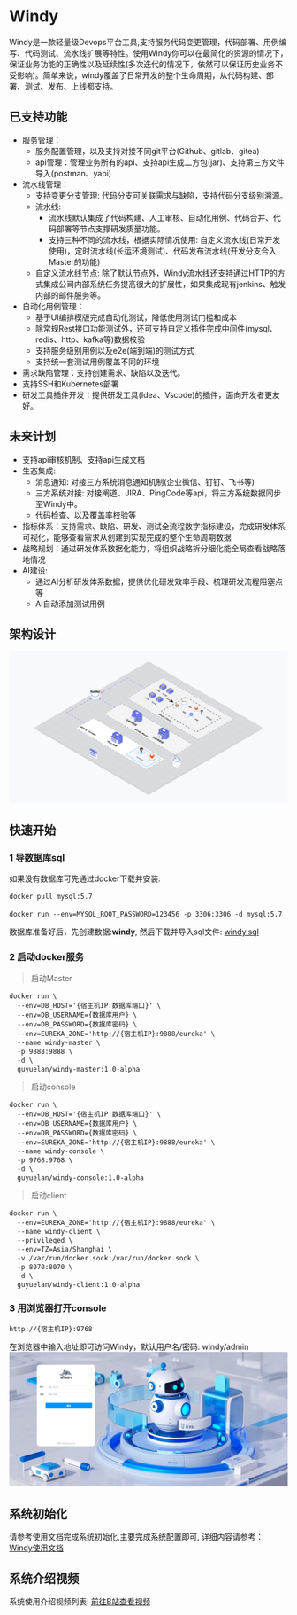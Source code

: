 
# **Windy**

Windy是一款轻量级Devops平台工具,支持服务代码变更管理，代码部署、用例编写、代码测试、流水线扩展等特性。使用Windy你可以在最简化的资源的情况下，保证业务功能的正确性以及延续性(多次迭代的情况下，依然可以保证历史业务不受影响)。简单来说，windy覆盖了日常开发的整个生命周期，从代码构建、部署、测试、发布、上线都支持。

## 已支持功能
- 服务管理：
   - 服务配置管理，以及支持对接不同git平台(Github、gitlab、gitea)
   - api管理：管理业务所有的api、支持api生成二方包(jar)、支持第三方文件导入(postman、yapi)
- 流水线管理：
   - 支持变更分支管理: 代码分支可关联需求与缺陷，支持代码分支级别溯源。
   - 流水线: 
     - 流水线默认集成了代码构建、人工审核、自动化用例、代码合并、代码部署等节点支撑研发质量功能。
     - 支持三种不同的流水线，根据实际情况使用: 自定义流水线(日常开发使用)，定时流水线(长运环境测试)、代码发布流水线(开发分支合入Master的功能)
   - 自定义流水线节点: 除了默认节点外，Windy流水线还支持通过HTTP的方式集成公司内部系统任务提高很大的扩展性，如果集成现有jenkins、触发内部的邮件服务等。
- 自动化用例管理：
    - 基于UI编排模版完成自动化测试，降低使用测试门槛和成本
    - 除常规Rest接口功能测试外，还可支持自定义插件完成中间件(mysql、redis、http、kafka等)数据校验
    - 支持服务级别用例以及e2e(端到端)的测试方式
    - 支持统一套测试用例覆盖不同的环境
- 需求缺陷管理：支持创建需求、缺陷以及迭代。
- 支持SSH和Kubernetes部署
- 研发工具插件开发：提供研发工具(Idea、Vscode)的插件，面向开发者更友好。

## 未来计划
- 支持api审核机制、支持api生成文档
- 生态集成:
    - 消息通知: 对接三方系统消息通知机制(企业微信、钉钉、飞书等)
    - 三方系统对接: 对接阐道、JIRA、PingCode等api，将三方系统数据同步至Windy中。
    - 代码检查、以及覆盖率校验等
- 指标体系：支持需求、缺陷、研发、测试全流程数字指标建设，完成研发体系可视化，能够查看需求从创建到实现完成的整个生命周期数据
- 战略规划：通过研发体系数据化能力，将组织战略拆分细化能全局查看战略落地情况
- AI建设:
    - 通过AI分析研发体系数据，提供优化研发效率手段、梳理研发流程阻塞点等
    - AI自动添加测试用例

## 架构设计
![整体设计](./doc/images/design.png)
## 快速开始
### 1 导数据库sql
如果没有数据库可先通过docker下载并安装:
```shell
docker pull mysql:5.7

docker run --env=MYSQL_ROOT_PASSWORD=123456 -p 3306:3306 -d mysql:5.7
```
数据库准备好后，先创建数据:**windy**, 然后下载并导入sql文件: 
[windy.sql](https://github.com/zhijianfree/Windy/blob/master/windy-starter/src/main/resources/sql/windy.sql)
### 2 启动docker服务
> 启动Master
```shell
docker run \
  --env=DB_HOST='{宿主机IP:数据库端口}' \
  --env=DB_USERNAME={数据库用户} \
  --env=DB_PASSWORD={数据库密码} \
  --env=EUREKA_ZONE='http://{宿主机IP}:9888/eureka' \
  --name windy-master \
  -p 9888:9888 \
  -d \
  guyuelan/windy-master:1.0-alpha
```
> 启动console
```shell
docker run \
  --env=DB_HOST='{宿主机IP:数据库端口}' \
  --env=DB_USERNAME={数据库用户} \
  --env=DB_PASSWORD={数据库密码} \
  --env=EUREKA_ZONE='http://{宿主机IP}:9888/eureka' \
  --name windy-console \
  -p 9768:9768 \
  -d \
  guyuelan/windy-console:1.0-alpha
```
> 启动client
```shell
docker run \
  --env=EUREKA_ZONE='http://{宿主机IP}:9888/eureka' \
  --name windy-client \
  --privileged \
  --env=TZ=Asia/Shanghai \
  -v /var/run/docker.sock:/var/run/docker.sock \ 
  -p 8070:8070 \
  -d \
  guyuelan/windy-client:1.0-alpha
```
### 3 用浏览器打开console
```
http://{宿主机IP}:9768
```
在浏览器中输入地址即可访问Windy，默认用户名/密码: windy/admin
![登录页](./doc/images/login.png)

## 系统初始化
请参考使用文档完成系统初始化,主要完成系统配置即可, 详细内容请参考： [Windy使用文档](https://github.com/zhijianfree/Windy/wiki/Windy-%E4%BD%BF%E7%94%A8%E6%96%87%E6%A1%A3)

## 系统介绍视频
系统使用介绍视频列表: [前往B站查看视频](https://b23.tv/VfmGbSO)

